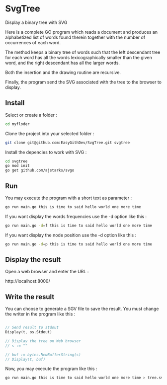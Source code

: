 # SvgTree
Display a binary tree with SVG

Here is a complete GO program which reads a document and produces an alphabetized list of words found therein together with the number of occurrences of each word. 

The method keeps a binary tree of words such that the left descendant tree for each word has all the words lexicographically smaller than the given word, and the right descendant has all the larger words.

Both the insertion and the drawing routine are recursive. 

Finally, the program send the SVG associated with the tree to the browser to display.

## Install

Select or create a folder :

```sh
cd myfloder
```

Clone the project into your selected folder :

```sh
git clone git@github.com:EasyGithDev/SvgTree.git svgtree
```

Install the depencies to work with SVG :

```sh
cd svgtree
go mod init
go get github.com/ajstarks/svgo
```

## Run

You may execute the program with a short text as parameter :

```sh
go run main.go this is time to said hello world one more time
```

If you want display the words frequencies use the -d option like this : 

```sh
go run main.go -d=f this is time to said hello world one more time
```

If you want display the node position use the -d option like this : 

```sh
go run main.go -d=p this is time to said hello world one more time
```

## Display the result

Open a web browser and enter the URL :

http://localhost:8000/

## Write the result

You can choose to generate a SGV file to save the result.
You must change the writer in the program like this :

```go

// Send result to stdout
Display(t, os.Stdout)

// Display the tree on Web browser
// s := ""

// buf := bytes.NewBufferString(s)
// Display(t, buf)

```

Now, you may execute the program like this :

```sh
go run main.go this is time to said hello world one more time > tree.svg
```
